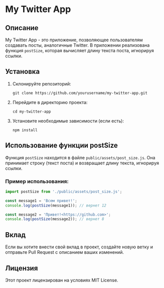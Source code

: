 # My Twitter App

## Описание
My Twitter App - это приложение, позволяющее пользователям создавать посты, аналогичные Twitter. В приложении реализована функция `postSize`, которая вычисляет длину текста поста, игнорируя ссылки.

## Установка

1. Склонируйте репозиторий:
   ```
   git clone https://github.com/yourusername/my-twitter-app.git
   ```

2. Перейдите в директорию проекта:
   ```
   cd my-twitter-app
   ```

3. Установите необходимые зависимости (если есть):
   ```
   npm install
   ```

## Использование функции postSize

Функция `postSize` находится в файле `public/assets/post_size.js`. Она принимает строку (текст поста) и возвращает длину текста, игнорируя ссылки.

### Пример использования:

```javascript
import postSize from './public/assets/post_size.js';

const message1 = 'Всем привет!';
console.log(postSize(message1)); // вернет 12

const message2 = 'Привет!<https://github.com>';
console.log(postSize(message2)); // вернет 8
```

## Вклад

Если вы хотите внести свой вклад в проект, создайте новую ветку и отправьте Pull Request с описанием ваших изменений.

## Лицензия

Этот проект лицензирован на условиях MIT License.